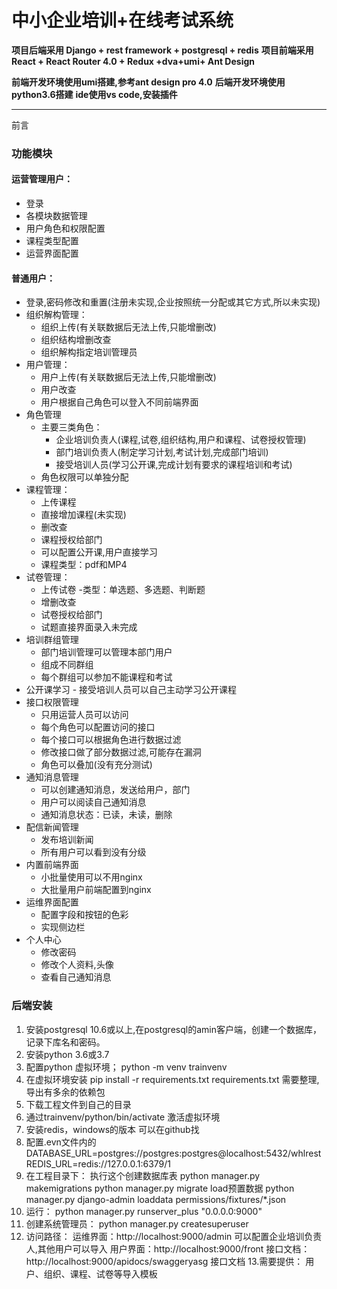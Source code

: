 # 中小企业培训+在线考试系统

**项目后端采用 Django + rest framework + postgresql + redis**
**项目前端采用 React + React Router 4.0 + Redux +dva+umi+ Ant Design**

**前端开发环境使用umi搭建,参考ant design pro 4.0**
**后端开发环境使用python3.6搭建**
**ide使用vs code,安装插件**


***

前言
### 功能模块
#### 运营管理用户：
  - 登录
  - 各模块数据管理
  - 用户角色和权限配置
  - 课程类型配置
  - 运营界面配置

#### 普通用户：
  - 登录,密码修改和重置(注册未实现,企业按照统一分配或其它方式,所以未实现)
  - 组织解构管理：
    - 组织上传(有关联数据后无法上传,只能增删改)
    - 组织结构增删改查
    - 组织解构指定培训管理员
  - 用户管理：
    - 用户上传(有关联数据后无法上传,只能增删改)
    - 用户改查
    - 用户根据自己角色可以登入不同前端界面
  - 角色管理
    - 主要三类角色：
      - 企业培训负责人(课程,试卷,组织结构,用户和课程、试卷授权管理)
      - 部门培训负责人(制定学习计划,考试计划,完成部门培训)
      - 接受培训人员(学习公开课,完成计划有要求的课程培训和考试)
    - 角色权限可以单独分配
  - 课程管理：
    - 上传课程
    - 直接增加课程(未实现)
    - 删改查
    - 课程授权给部门
    - 可以配置公开课,用户直接学习
    - 课程类型：pdf和MP4
  - 试卷管理：
    - 上传试卷
      -类型：单选题、多选题、判断题
    - 增删改查
    - 试卷授权给部门
    - 试题直接界面录入未完成
  - 培训群组管理
    - 部门培训管理可以管理本部门用户
    - 组成不同群组
    - 每个群组可以参加不能课程和考试
  -  公开课学习
    - 接受培训人员可以自己主动学习公开课程
  - 接口权限管理
    - 只用运营人员可以访问
    - 每个角色可以配置访问的接口
    - 每个接口可以根据角色进行数据过滤
    - 修改接口做了部分数据过滤,可能存在漏洞
    - 角色可以叠加(没有充分测试)
  - 通知消息管理
    - 可以创建通知消息，发送给用户，部门
    - 用户可以阅读自己通知消息
    - 通知消息状态：已读，未读，删除
  - 配信新闻管理
    - 发布培训新闻
    - 所有用户可以看到没有分级
  - 内置前端界面
    - 小批量使用可以不用nginx
    - 大批量用户前端配置到nginx
  - 运维界面配置
    - 配置字段和按钮的色彩
    - 实现侧边栏
 - 个人中心
    - 修改密码
    - 修改个人资料,头像
    - 查看自己通知消息


### 后端安装
  1. 安装postgresql 10.6或以上,在postgresql的amin客户端，创建一个数据库，记录下库名和密码。
  2. 安装python 3.6或3.7
  3. 配置python 虚拟环境； python -m venv trainvenv
  4. 在虚拟环境安装 pip install -r requirements.txt
     requirements.txt 需要整理,导出有多余的依赖包
  5. 下载工程文件到自己的目录
  6. 通过trainvenv/python/bin/activate 激活虚拟环境
  7. 安装redis，windows的版本 可以在github找
  8. 配置.evn文件内的
      DATABASE_URL=postgres://postgres:postgres@localhost:5432/whlrest
      REDIS_URL=redis://127.0.0.1:6379/1
  9. 在工程目录下：
     执行这个创建数据库表
     python manager.py makemigrations
     python manager.py migrate
     load预置数据
     python manager.py django-admin loaddata permissions/fixtures/*.json
  10. 运行：
     python manager.py runserver_plus "0.0.0.0:9000"
  11. 创建系统管理员：
     python manager.py createsuperuser
  12. 访问路径：
     运维界面：http://localhost:9000/admin
            可以配置企业培训负责人,其他用户可以导入
     用户界面：http://localhost:9000/front
     接口文档：http://localhost:9000/apidocs/swaggeryasg
              接口文档
  13.需要提供：
     用户、组织、课程、试卷等导入模板

```
